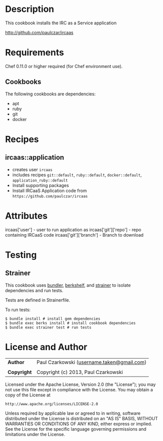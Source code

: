 Description
===========

This cookbook installs the IRC as a Service application

http://github.com/paulczar/ircaas

Requirements
==============

Chef 0.11.0 or higher required (for Chef environment use).

Cookbooks
----------------

The following cookbooks are dependencies:
* apt
* ruby
* git
* docker

Recipes
=======

ircaas::application
---------------------------

* creates user `ircaas`
* includes recipes `git::default`, `ruby::default`, `docker::default`, `application_ruby::default`
* Install supporting packages
* Install IRCaaS Application code from `https://github.com/paulczar/ircaas`

Attributes
==========
ircaas['user']  - user to run application as
ircaas['git']['repo']  - repo containing IRCaaS code
ircaas['git']['branch'] - Branch to download


Testing
=======

Strainer
--------

This cookbook uses [bundler](http://gembundler.com/), [berkshelf](http://berkshelf.com/), and [strainer](https://github.com/customink/strainer) to isolate dependencies and run tests.

Tests are defined in Strainerfile.

To run tests:

    $ bundle install # install gem dependencies
    $ bundle exec berks install # install cookbook dependencies
    $ bundle exec strainer test # run tests

License and Author
==================

|                      |                                                    |
|:---------------------|:---------------------------------------------------|
| **Author**           | Paul Czarkowski (<username.taken@gmail.com>)                           |
|                      |                                                    |
| **Copyright**        | Copyright (c) 2013, Paul Czarkowski                       |


Licensed under the Apache License, Version 2.0 (the "License");
you may not use this file except in compliance with the License.
You may obtain a copy of the License at

    http://www.apache.org/licenses/LICENSE-2.0

Unless required by applicable law or agreed to in writing, software
distributed under the License is distributed on an "AS IS" BASIS,
WITHOUT WARRANTIES OR CONDITIONS OF ANY KIND, either express or implied.
See the License for the specific language governing permissions and
limitations under the License.